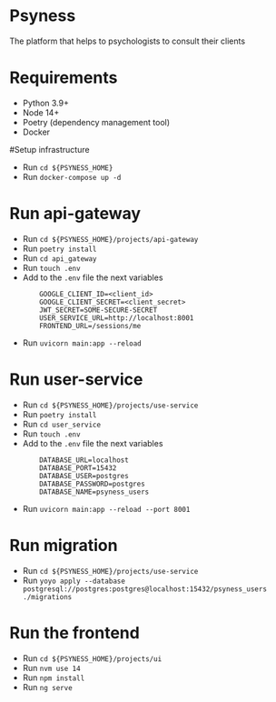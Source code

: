 # Psyness

The platform that helps to psychologists to consult their clients

# Requirements

* Python 3.9+
* Node 14+
* Poetry (dependency management tool)
* Docker

#Setup infrastructure

* Run `cd ${PSYNESS_HOME}`
* Run `docker-compose up -d`

# Run api-gateway

* Run `cd ${PSYNESS_HOME}/projects/api-gateway`
* Run `poetry install`
* Run `cd api_gateway`
* Run `touch .env`
* Add to the `.env` file the next variables
  ```
      GOOGLE_CLIENT_ID=<client_id>
      GOOGLE_CLIENT_SECRET=<client_secret>
      JWT_SECRET=SOME-SECURE-SECRET
      USER_SERVICE_URL=http://localhost:8001
      FRONTEND_URL=/sessions/me
  ```
* Run `uvicorn main:app --reload`

# Run user-service

* Run `cd ${PSYNESS_HOME}/projects/use-service`
* Run `poetry install`
* Run `cd user_service`
* Run `touch .env`
* Add to the `.env` file the next variables
  ```
      DATABASE_URL=localhost
      DATABASE_PORT=15432
      DATABASE_USER=postgres
      DATABASE_PASSWORD=postgres
      DATABASE_NAME=psyness_users
  ```
* Run `uvicorn main:app --reload --port 8001`

# Run migration

* Run `cd ${PSYNESS_HOME}/projects/use-service`
* Run `yoyo apply --database postgresql://postgres:postgres@localhost:15432/psyness_users ./migrations`

# Run the frontend

* Run `cd ${PSYNESS_HOME}/projects/ui`
* Run `nvm use 14`
* Run `npm install`
* Run `ng serve`